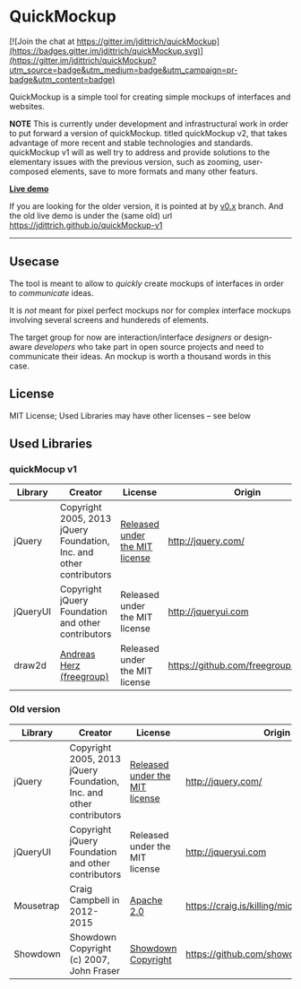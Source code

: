 # QuickMockup

[![Join the chat at https://gitter.im/jdittrich/quickMockup](https://badges.gitter.im/jdittrich/quickMockup.svg)](https://gitter.im/jdittrich/quickMockup?utm_source=badge&utm_medium=badge&utm_campaign=pr-badge&utm_content=badge)

QuickMockup is a simple tool for creating simple mockups of interfaces and websites.

**NOTE**
This is currently under development and infrastructural work in order to put forward a version of quickMockup. titled quickMockup v2,
that takes advantage of more recent and stable technologies and standards. quickMockup v1 will as well try to address and provide
solutions to the elementary issues with the previous version, such as zooming, user-composed elements, save to more formats and many
other featurs.

**[Live demo](http://quickmocup-v2-demo.herokuapp.com/)**

If you are looking for the older version, it is pointed at by [v0.x](https://github.com/jdittrich/quickMockup/tree/v0.x) branch.
And the old live demo is under the (same old) url https://jdittrich.github.io/quickMockup-v1

--------------------

## Usecase

The tool is meant to allow to *quickly* create mockups of interfaces in order to *communicate* ideas.

It is *not* meant for pixel perfect mockups nor for complex interface mockups involving several screens and hundereds of elements.

The target group for now are interaction/interface *designers* or design-aware *developers* who take part in open source projects and need to communicate their ideas. An mockup is worth a thousand words in this case.

## License

MIT License; Used Libraries may have other licenses – see below

## Used Libraries

### quickMocup v1
Library  | Creator |License | Origin
------------- | -------- | ----- | -------------
jQuery | Copyright 2005, 2013 jQuery Foundation, Inc. and other contributors | [Released under the MIT license](http://jquery.org/license) | http://jquery.com/
jQueryUI | Copyright jQuery Foundation and other contributors | Released under the MIT license | http://jqueryui.com
draw2d | [Andreas Herz (freegroup)](https://github.com/freegroup) | Released under the MIT license | https://github.com/freegroup/draw2d


### Old version
Library  | Creator |License | Origin
------------- | -------- | ----- | -------------
jQuery | Copyright 2005, 2013 jQuery Foundation, Inc. and other contributors | [Released under the MIT license](http://jquery.org/license) | http://jquery.com/
jQueryUI | Copyright jQuery Foundation and other contributors | Released under the MIT license | http://jqueryui.com
Mousetrap | Craig Campbell in 2012-2015 | [Apache 2.0](http://www.apache.org/licenses/LICENSE-2.0) | https://craig.is/killing/mice
Showdown | Showdown Copyright (c) 2007, John Fraser | [Showdown Copyright](https://github.com/showdownjs/showdown/blob/master/license.txt) | https://github.com/showdownjs/showdown
